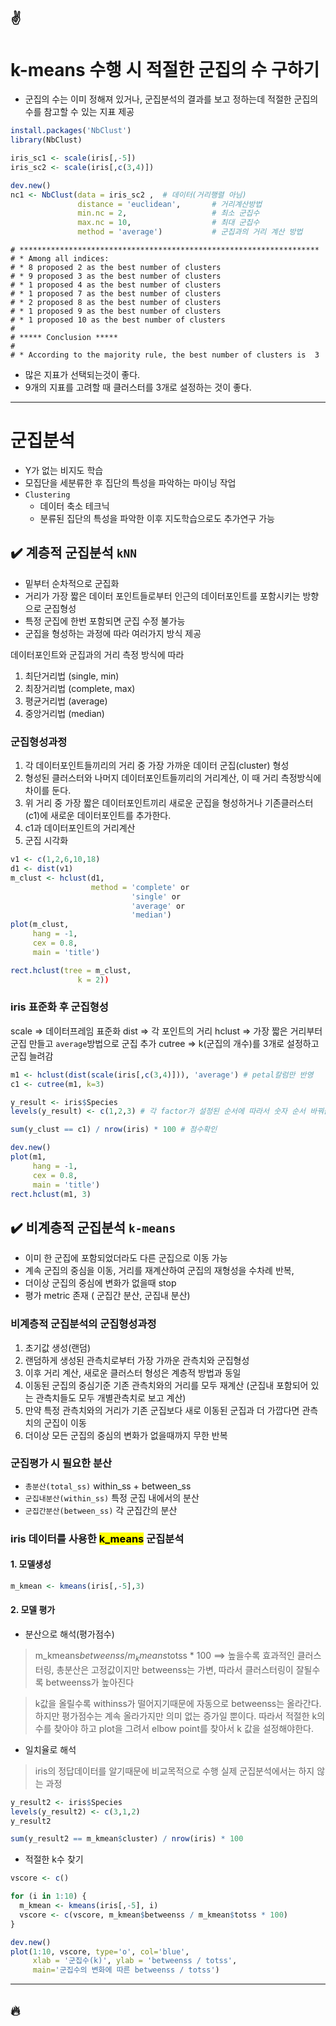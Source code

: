 :v:
---
# k-means 수행 시 적절한 군집의 수 구하기
- 군집의 수는 이미 정해져 있거나, 군집분석의 결과를 보고 정하는데 적절한 군집의 수를 참고할 수 있는 지표 제공

```r
install.packages('NbClust')
library(NbClust)

iris_sc1 <- scale(iris[,-5])
iris_sc2 <- scale(iris[,c(3,4)])

dev.new()
nc1 <- NbClust(data = iris_sc2 ,  # 데이터(거리행렬 아님)
               distance = 'euclidean',       # 거리계산방법
               min.nc = 2,                   # 최소 군집수
               max.nc = 10,                  # 최대 군집수
               method = 'average')           # 군집과의 거리 계산 방법
```

```
# ******************************************************************* 
# * Among all indices:                                                
# * 8 proposed 2 as the best number of clusters 
# * 9 proposed 3 as the best number of clusters 
# * 1 proposed 4 as the best number of clusters 
# * 1 proposed 7 as the best number of clusters 
# * 2 proposed 8 as the best number of clusters 
# * 1 proposed 9 as the best number of clusters 
# * 1 proposed 10 as the best number of clusters 
# 
# ***** Conclusion *****                            
# 
# * According to the majority rule, the best number of clusters is  3 
```
- 많은 지표가 선택되는것이 좋다.
- 9개의 지표를 고려할 때 클러스터를 3개로 설정하는 것이 좋다.


---
# 군집분석

- Y가 없는 비지도 학습
- 모집단을 세분류한 후 집단의 특성을 파악하는 마이닝 작업
- `Clustering`
    - 데이터 축소 테크닉
    - 분류된 집단의 특성을 파악한 이후 지도학습으로도 추가연구 가능

## :heavy_check_mark: 계층적 군집분석 `kNN`
- 밑부터 순차적으로 군집화
- 거리가 가장 짧은 데이터 포인트들로부터 인근의 데이터포인트를 포함시키는 방향으로 군집형성
- 특정 군집에 한번 포함되면 군집 수정 불가능
- 군집을 형성하는 과정에 따라 여러가지 방식 제공


데이터포인트와 군집과의 거리 측정 방식에 따라
1. 최단거리법 (single, min)
2. 최장거리법 (complete, max)
3. 평균거리법 (average)
4. 중앙거리법 (median)

### 군집형성과정
1. 각 데이터포인트들끼리의 거리 중 가장 가까운 데이터 군집(cluster) 형성
2. 형성된 클러스터와 나머지 데이터포인트들끼리의 거리계산,
이 때 거리 측정방식에 차이를 둔다.
3. 위 거리 중 가장 짧은 데이터포인트끼리 새로운 군집을 형성하거나 기존클러스터(c1)에 새로운 데이터포인트를 추가한다.
4. c1과 데이터포인트의 거리계산
5. 군집 시각화

```r
v1 <- c(1,2,6,10,18)
d1 <- dist(v1)
m_clust <- hclust(d1, 
                  method = 'complete' or
                           'single' or
                           'average' or
                           'median')
plot(m_clust,
     hang = -1,
     cex = 0.8,
     main = 'title')

rect.hclust(tree = m_clust,
               k = 2))
```

### iris 표준화 후 군집형성
scale => 데이터프레임 표준화
dist => 각 포인트의 거리
hclust => 가장 짧은 거리부터 군집 만들고 `average`방법으로 군집 추가
cutree => k(군집의 개수)를 3개로 설정하고 군집 늘려감


```r
m1 <- hclust(dist(scale(iris[,c(3,4)])), 'average') # petal칼럼만 반영
c1 <- cutree(m1, k=3)

y_result <- iris$Species
levels(y_result) <- c(1,2,3) # 각 factor가 설정된 순서에 따라서 숫자 순서 바꿔줌. 

sum(y_clust == c1) / nrow(iris) * 100 # 점수확인

dev.new()
plot(m1,
     hang = -1,
     cex = 0.8,
     main = 'title')
rect.hclust(m1, 3)
```

## :heavy_check_mark: 비계층적 군집분석 `k-means`
- 이미 한 군집에 포함되었더라도 다른 군집으로 이동 가능
- 계속 군집의 중심을 이동, 거리를 재계산하여 
군집의 재형성을 수차례 반복, 
- 더이상 군집의 중심에
변화가 없을때 stop
- 평가 metric 존재 ( 군집간 분산, 군집내 분산)

### 비계층적 군집분석의 군집형성과정
1) 초기값 생성(랜덤)
2) 랜덤하게 생성된 관측치로부터 가장 가까운 관측치와 군집형성
3) 이후 거리 계산, 새로운 클러스터 형성은 계층적 방법과 동일
4) 이동된 군집의 중심기준 기존 관측치와의 거리를 모두 재계산
   (군집내 포함되어 있는 관측치들도 모두 개별관측치로 보고 계산)
5) 만약 특정 관측치와의 거리가 기존 군집보다 새로 이동된 군집과 
    더 가깝다면 관측치의 군집이 이동
6) 더이상 모든 군집의 중심의 변화가 없을때까지 무한 반복

### 군집평가 시 필요한 분산
- `총분산(total_ss)` 
  within_ss + between_ss
- `군집내분산(within_ss)` 
특정 군집 내에서의 분산
- `군집간분산(between_ss)` 
각 군집간의 분산

### iris 데이터를 사용한 <mark>k_means</mark> 군집분석

#### 1. 모델생성
```r
m_kmean <- kmeans(iris[,-5],3)
```

#### 2. 모델 평가

- 분산으로 해석(평가점수)
> m_kmeans$betweenss / m_kmeans$totss * 100 ==> 높을수록 효과적인 클러스터링,
총분산은 고정값이지만 betweenss는 가변, 따라서 클러스터링이 잘될수록 
betweenss가 높아진다

> k값을 올릴수록 withinss가 떨어지기때문에 자동으로 betweenss는 올라간다.
하지만 평가점수는 계속 올라가지만 의미 없는 증가일 뿐이다.
따라서 적절한 k의 수를 찾아야 하고 
plot을 그려서 elbow point를 찾아서 k 값을 설정해야한다.

- 일치율로 해석
> iris의 정답데이터를 알기때문에  비교목적으로 수행
실제 군집분석에서는 하지 않는 과정

```r
y_result2 <- iris$Species
levels(y_result2) <- c(3,1,2)
y_result2

sum(y_result2 == m_kmean$cluster) / nrow(iris) * 100
```
- 적절한 k수 찾기
```r
vscore <- c()

for (i in 1:10) {
  m_kmean <- kmeans(iris[,-5], i)
  vscore <- c(vscore, m_kmean$betweenss / m_kmean$totss * 100)
}

dev.new()
plot(1:10, vscore, type='o', col='blue',
     xlab = '군집수(k)', ylab = 'betweenss / totss',
     main='군집수의 변화에 따른 betweenss / totss')
```

---
:fire:
---